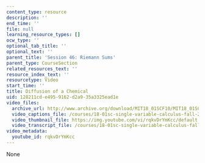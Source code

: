 ```yaml
---
content_type: resource
description: ''
end_time: ''
file: null
learning_resource_types: []
ocw_type: ''
optional_tab_title: ''
optional_text: ''
parent_title: 'Session 46: Riemann Sums'
parent_type: CourseSection
related_resources_text: ''
resource_index_text: ''
resourcetype: Video
start_time: ''
title: Diffusion of a Chemical
uid: 128211cd-e495-9162-d2a9-35a3325ead1e
video_files:
  archive_url: http://www.archive.org/download/MIT18_01SCF10/MIT18_01SCF10Rec_37a_300k.mp4
  video_captions_file: /courses/18-01sc-single-variable-calculus-fall-2010/183b0af020bf5c8ab9aaf261a3f87024_rqkvDrYmKcc.vtt
  video_thumbnail_file: https://img.youtube.com/vi/rqkvDrYmKcc/default.jpg
  video_transcript_file: /courses/18-01sc-single-variable-calculus-fall-2010/5d3bc895ce8a9b7fe2c1fe76b6908ba4_rqkvDrYmKcc.pdf
video_metadata:
  youtube_id: rqkvDrYmKcc
---
```

None

